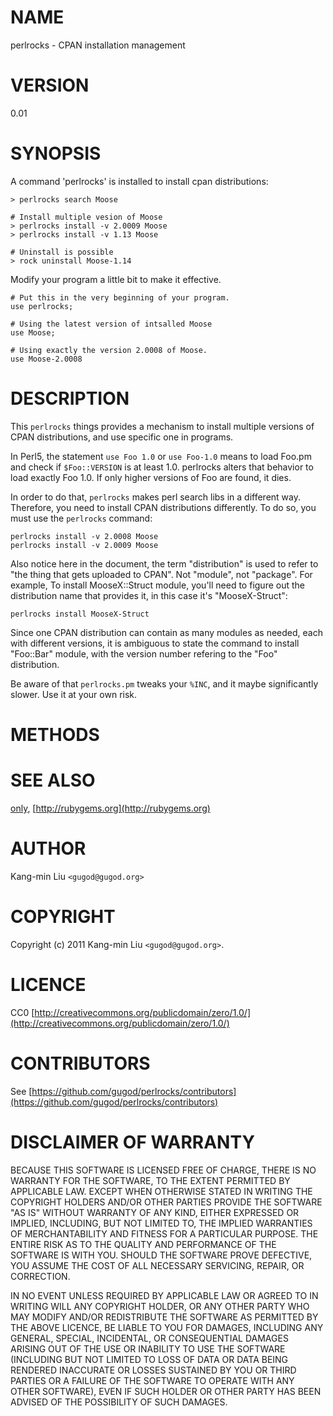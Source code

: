 # NAME

perlrocks - CPAN installation management

# VERSION

0.01

# SYNOPSIS

A command 'perlrocks' is installed to install cpan distributions:

    > perlrocks search Moose

    # Install multiple vesion of Moose
    > perlrocks install -v 2.0009 Moose
    > perlrocks install -v 1.13 Moose

    # Uninstall is possible
    > rock uninstall Moose-1.14

Modify your program a little bit to make it effective.

    # Put this in the very beginning of your program.
    use perlrocks;

    # Using the latest version of intsalled Moose
    use Moose;

    # Using exactly the version 2.0008 of Moose.
    use Moose-2.0008

# DESCRIPTION

This `perlrocks` things provides a mechanism to install multiple
versions of CPAN distributions, and use specific one in programs.

In Perl5, the statement `use Foo 1.0` or `use Foo-1.0` means to load
Foo.pm and check if `$Foo::VERSION` is at least 1.0. perlrocks alters
that behavior to load exactly Foo 1.0. If only higher versions of Foo
are found, it dies.

In order to do that, `perlrocks` makes perl search libs in a different
way. Therefore, you need to install CPAN distributions differently.
To do so, you must use the `perlrocks` command:

    perlrocks install -v 2.0008 Moose
    perlrocks install -v 2.0009 Moose

Also notice here in the document, the term "distribution" is used to
refer to "the thing that gets uploaded to CPAN". Not "module", not
"package". For example, To install MooseX::Struct module, you'll need
to figure out the distribution name that provides it, in this case
it's "MooseX-Struct":

    perlrocks install MooseX-Struct

Since one CPAN distribution can contain as many modules as needed, each
with different versions, it is ambiguous to state the command to install
"Foo::Bar" module, with the version number refering to the "Foo" distribution.

Be aware of that `perlrocks.pm` tweaks your `%INC`, and it maybe
significantly slower. Use it at your own risk.

# METHODS

# SEE ALSO

[only](http://search.cpan.org/perldoc?only), [http://rubygems.org](http://rubygems.org)

# AUTHOR

Kang-min Liu  `<gugod@gugod.org>`

# COPYRIGHT

Copyright (c) 2011 Kang-min Liu `<gugod@gugod.org>`.

# LICENCE

CC0 [http://creativecommons.org/publicdomain/zero/1.0/](http://creativecommons.org/publicdomain/zero/1.0/)

# CONTRIBUTORS

See [https://github.com/gugod/perlrocks/contributors](https://github.com/gugod/perlrocks/contributors)

# DISCLAIMER OF WARRANTY

BECAUSE THIS SOFTWARE IS LICENSED FREE OF CHARGE, THERE IS NO WARRANTY
FOR THE SOFTWARE, TO THE EXTENT PERMITTED BY APPLICABLE LAW. EXCEPT WHEN
OTHERWISE STATED IN WRITING THE COPYRIGHT HOLDERS AND/OR OTHER PARTIES
PROVIDE THE SOFTWARE "AS IS" WITHOUT WARRANTY OF ANY KIND, EITHER
EXPRESSED OR IMPLIED, INCLUDING, BUT NOT LIMITED TO, THE IMPLIED
WARRANTIES OF MERCHANTABILITY AND FITNESS FOR A PARTICULAR PURPOSE. THE
ENTIRE RISK AS TO THE QUALITY AND PERFORMANCE OF THE SOFTWARE IS WITH
YOU. SHOULD THE SOFTWARE PROVE DEFECTIVE, YOU ASSUME THE COST OF ALL
NECESSARY SERVICING, REPAIR, OR CORRECTION.

IN NO EVENT UNLESS REQUIRED BY APPLICABLE LAW OR AGREED TO IN WRITING
WILL ANY COPYRIGHT HOLDER, OR ANY OTHER PARTY WHO MAY MODIFY AND/OR
REDISTRIBUTE THE SOFTWARE AS PERMITTED BY THE ABOVE LICENCE, BE
LIABLE TO YOU FOR DAMAGES, INCLUDING ANY GENERAL, SPECIAL, INCIDENTAL,
OR CONSEQUENTIAL DAMAGES ARISING OUT OF THE USE OR INABILITY TO USE
THE SOFTWARE (INCLUDING BUT NOT LIMITED TO LOSS OF DATA OR DATA BEING
RENDERED INACCURATE OR LOSSES SUSTAINED BY YOU OR THIRD PARTIES OR A
FAILURE OF THE SOFTWARE TO OPERATE WITH ANY OTHER SOFTWARE), EVEN IF
SUCH HOLDER OR OTHER PARTY HAS BEEN ADVISED OF THE POSSIBILITY OF
SUCH DAMAGES.